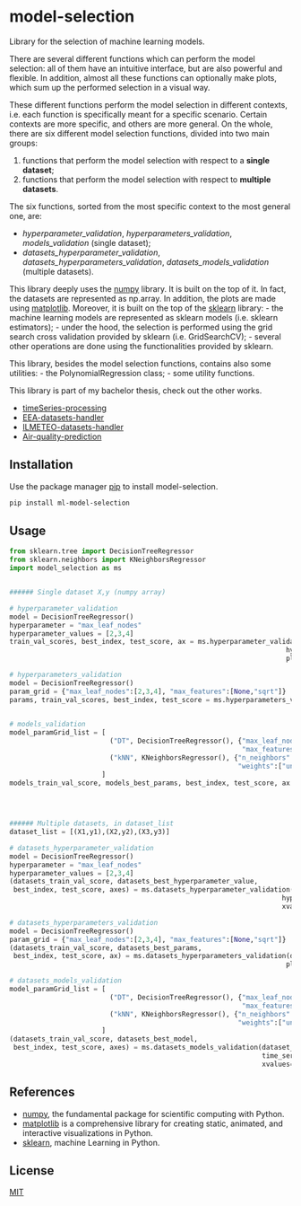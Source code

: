 # model-selection
Library for the selection of machine learning models.

There are several different functions which can perform the model selection: all of them have an intuitive interface, but
are also powerful and flexible.
In addition, almost all these functions can optionally make plots, which sum up the performed selection in a visual way.

These different functions perform the model selection in different contexts, i.e. each function is specifically meant for a
specific scenario. Certain contexts are more specific, and others are more general.
On the whole, there are six different model selection functions, divided into two main groups:
1. functions that perform the model selection with respect to a **single dataset**;
2. functions that perform the model selection with respect to **multiple datasets**.

The six functions, sorted from the most specific context to the most general one, are:
- *hyperparameter_validation*, *hyperparameters_validation*, *models_validation* (single dataset);
- *datasets_hyperparameter_validation*, *datasets_hyperparameters_validation*, *datasets_models_validation* (multiple
      datasets).

This library deeply uses the [numpy](https://numpy.org/) library. It is built on the top of it. In fact, the datasets are represented as np.array.
In addition, the plots are made using [matplotlib](https://matplotlib.org/stable/index.html). Moreover, it is built on the top of the [sklearn](https://scikit-learn.org/stable/index.html) library:
    - the machine learning models are represented as sklearn models (i.e. sklearn estimators);
    - under the hood, the selection is performed using the grid search cross validation provided by sklearn (i.e.
      GridSearchCV);
    - several other operations are done using the functionalities provided by sklearn.

This library, besides the model selection functions, contains also some utilities:
    - the PolynomialRegression class;
    - some utility functions.

This library is part of my bachelor thesis, check out the other works.
- [timeSeries-processing](https://github.com/EnricoPittini/timeSeries-processing)
- [EEA-datasets-handler](https://github.com/EnricoPittini/EEA-datasets-handler)
- [ILMETEO-datasets-handler](https://github.com/EnricoPittini/ILMETEO-datasets-handler)
- [Air-quality-prediction](https://github.com/EnricoPittini/Air-quality-prediction)

## Installation
Use the package manager [pip](https://pip.pypa.io/en/stable/) to install model-selection.

```bash
pip install ml-model-selection
```

## Usage

```python
from sklearn.tree import DecisionTreeRegressor
from sklearn.neighbors import KNeighborsRegressor
import model_selection as ms


###### Single dataset X,y (numpy array)

# hyperparameter_validation
model = DecisionTreeRegressor()
hyperparameter = "max_leaf_nodes"
hyperparameter_values = [2,3,4]
train_val_scores, best_index, test_score, ax = ms.hyperparameter_validation(X, y, model, hyperparameter,
                                                                     hyperparameter_values, plot=True,
                                                                     plot_train=True)

# hyperparameters_validation                                                        
model = DecisionTreeRegressor()
param_grid = {"max_leaf_nodes":[2,3,4], "max_features":[None,"sqrt"]}
params, train_val_scores, best_index, test_score = ms.hyperparameters_validation(X, y, model, param_grid,
                                                                                time_series=True)

# models_validation
model_paramGrid_list = [
                         ("DT", DecisionTreeRegressor(), {"max_leaf_nodes":[2,3,4],
                                                          "max_features":[None,"sqrt"]} ),
                         ("kNN", KNeighborsRegressor(), {"n_neighbors":[1,2,3],
                                                         "weights":["uniform","distance"]})
                       ]
models_train_val_score, models_best_params, best_index, test_score, ax = ms.models_validation(X, y,
                                                                                     model_paramGrid_list,
                                                                                     plot=True)


###### Multiple datasets, in dataset_list
dataset_list = [(X1,y1),(X2,y2),(X3,y3)]

# datasets_hyperparameter_validation
model = DecisionTreeRegressor()
hyperparameter = "max_leaf_nodes"
hyperparameter_values = [2,3,4]
(datasets_train_val_score, datasets_best_hyperparameter_value,
 best_index, test_score, axes) = ms.datasets_hyperparameter_validation(dataset_list, model, hyperparameter,
                                                                    hyperparameter_values, plot=True,
                                                                    xvalues=["D1","D2","D3"])

# datasets_hyperparameters_validation
model = DecisionTreeRegressor()
param_grid = {"max_leaf_nodes":[2,3,4], "max_features":[None,"sqrt"]}
(datasets_train_val_score, datasets_best_params,
 best_index, test_score, ax) = ms.datasets_hyperparameters_validation(dataset_list, model, param_grid,
                                                                     plot=True, xvalues=["D1","D2","D3"])

# datasets_models_validation
model_paramGrid_list = [
                         ("DT", DecisionTreeRegressor(), {"max_leaf_nodes":[2,3,4],
                                                          "max_features":[None,"sqrt"]}),
                         ("kNN", KNeighborsRegressor(), {"n_neighbors":[1,2,3],
                                                         "weights":["uniform","distance"]})
                       ]                       
(datasets_train_val_score, datasets_best_model,
 best_index, test_score, axes) = ms.datasets_models_validation(dataset_list, model_paramGrid_list,
                                                               time_series=True, plot=True,
                                                               xvalues=["D1","D2","D3"])
```

## References
- [numpy](https://numpy.org/), the fundamental package for scientific computing with Python.
- [matplotlib](https://matplotlib.org/stable/index.html) is a comprehensive library for creating static, animated, and interactive visualizations in Python.
- [sklearn](https://scikit-learn.org/stable/index.html), machine Learning in Python.

## License
[MIT](https://choosealicense.com/licenses/mit/)
